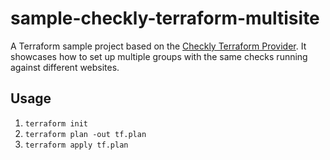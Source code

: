 # sample-checkly-terraform-multisite

A Terraform sample project based on the [Checkly Terraform Provider](https://github.com/checkly/terraform-provider-checkly). It showcases how to set up multiple groups with the same checks running against different websites.

## Usage

1. `terraform init`
2. `terraform plan -out tf.plan`
3. `terraform apply tf.plan`